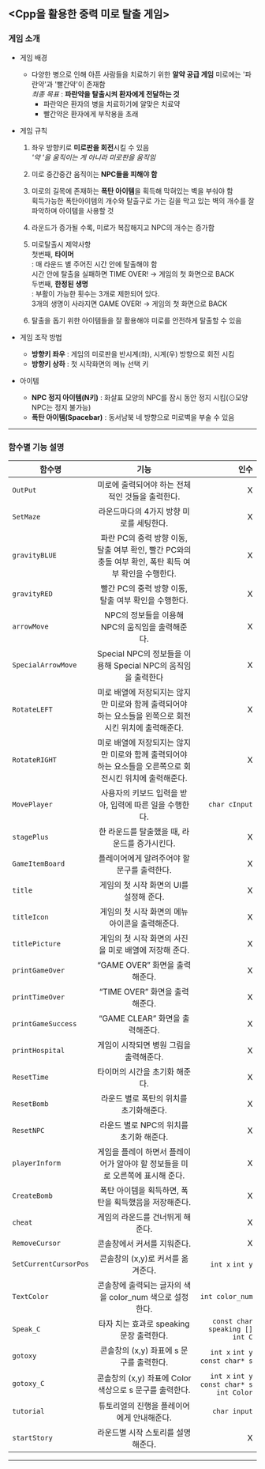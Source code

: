 ## <Cpp을 활용한 중력 미로 탈출 게임>

### 게임 소개
+ 게임 배경
  + 다양한 병으로 인해 아픈 사람들을 치료하기 위한 **알약 공급 게임**
  미로에는 '파란약'과 '빨간약'이 존재함   
    *최종 목표* : **파란약을 탈출시켜 환자에게 전달하는 것**   
      - 파란약은 환자의 병을 치료하기에 알맞은 치료약   
      - 빨간약은 환자에게 부작용을 초래   
    
  
+ 게임 규칙
  1. 좌우 방향키로 **미로판을 회전**시킬 수 있음   
    *'약 '을 움직이는 게 아니라 미로판을 움직임*   
      
  2. 미로 중간중간 움직이는 **NPC들을 피해야 함**  
    
  3. 미로의 길목에 존재하는 **폭탄 아이템**을 획득해 막혀있는 벽을 부숴야 함   
    획득가능한 폭탄아이템의 개수와 탈출구로 가는 길을 막고 있는 벽의 개수를 잘 파악하며 아이템을 사용할 것  
  
  4. 라운드가 증가될 수록, 미로가 복잡해지고 NPC의 개수는 증가함  
  
  5. 미로탈출시 제약사항   
    첫번째, **타이머**   
    : 매 라운드 별 주어진 시간 안에 탈출해야 함   
    시간 안에 탈출을 실패하면 TIME OVER! -> 게임의 첫 화면으로 BACK   
    두번째, **한정된 생명**   
    : 부활이 가능한 횟수는 3개로 제한되어 있다.   
    3개의 생명이 사라지면 GAME OVER! -> 게임의 첫 화면으로 BACK  
  
  6. 탈출을 돕기 위한 아이템들을 잘 활용해야 미로를 안전하게 탈출할 수 있음  

+ 게임 조작 방법   
  + **방향키 좌우** : 게임의 미로판을 반시계(좌), 시계(우) 방향으로 회전 시킴   
  + **방향키 상하** : 첫 시작화면의 메뉴 선택 키  

+ 아이템   
  + **NPC 정지 아이템(N키)** : 화살표 모양의 NPC를 잠시 동안 정지 시킴(⊙모양 NPC는 정지 불가능)   
  + **폭탄 아이템(Spacebar)** : 동서남북 네 방향으로 미로벽을 부술 수 있음  

---
### 함수별 기능 설명
함수명 | 기능 | 인수
|---|:---:|---:|
| `OutPut` | 미로에 출력되어야 하는 전체적인 것들을 출력한다. | X |
| `SetMaze ` | 라운드마다의 4가지 방향 미로를 세팅한다. | X |
| `gravityBLUE` | 파란 PC의 중력 방향 이동, 탈출 여부 확인, 빨간 PC와의 충돌 여부 확인, 폭탄 획득 여부 확인을 수행한다. | X |
| `gravityRED` | 빨간 PC의 중력 방향 이동, 탈출 여부 확인을 수행한다. | X |
| `arrowMove` | NPC의 정보들을 이용해 NPC의 움직임을 출력해준다. | X |
| `SpecialArrowMove` | Special NPC의 정보들을 이용해 Special NPC의 움직임을 출력한다  | X |
| `RotateLEFT` | 미로 배열에 저장되지는 않지만 미로와 함께 출력되어야 하는 요소들을 왼쪽으로 회전시킨 위치에 출력해준다. | X |
| `RotateRIGHT` | 미로 배열에 저장되지는 않지만 미로와 함께 출력되어야 하는 요소들을 오른쪽으로 회전시킨 위치에 출력해준다. | X |
| `MovePlayer ` | 사용자의 키보드 입력을 받아, 입력에 따른 일을 수행한다. | `char cInput` |
| `stagePlus` | 한 라운드를 탈출했을 때, 라운드를 증가시킨다. | X |
| `GameItemBoard` | 플레이어에게 알려주어야 할 문구를 출력한다. | X |
| `title` | 게임의 첫 시작 화면의 UI를 설정해 준다. | X |
| `titleIcon` | 게임의 첫 시작 화면의 메뉴 아이콘을 출력해준다. | X |
| `titlePicture` | 게임의 첫 시작 화면의 사진을 미로 배열에 저장해 준다. | X |
| `printGameOver` | “GAME OVER” 화면을 출력해준다. | X |
| `printTimeOver` | “TIME OVER” 화면을 출력해준다. | X |
| `printGameSuccess` | “GAME CLEAR” 화면을 출력해준다. | X |
| `printHospital` | 게임이 시작되면 병원 그림을 출력해준다. | X |
| `ResetTime` | 타이머의 시간을 초기화 해준다. | X |
| `ResetBomb` | 라운드 별로 폭탄의 위치를 초기화해준다. | X |
| `ResetNPC` | 라운드 별로 NPC의 위치를 초기화 해준다. | X |
| `playerInform` | 게임을 플레이 하면서 플레이어가 알아야 할 정보들을 미로 오른쪽에 표시해 준다. | X |
| `CreateBomb ` | 폭탄 아이템을 획득하면, 폭탄을 획득했음을 저장해준다. | X |
| `cheat` | 게임의 라운드를 건너뛰게 해준다. | X |
| `RemoveCursor` | 콘솔창에서 커서를 지워준다.  | X |
| `SetCurrentCursorPos` | 콘솔창의 (x,y)로 커서를 옮겨준다. | `int x` `int y` |
| `TextColor` | 콘솔창에 출력되는 글자의 색을 color_num 색으로 설정한다. | `int color_num` |
| `Speak_C` | 타자 치는 효과로 speaking 문장 출력한다. | `const char speaking []` `int C` |
| `gotoxy` | 콘솔창의 (x,y) 좌표에 s 문구를 출력한다. | `int x` `int y` `const char* s` |
| `gotoxy_C` | 콘솔창의 (x,y) 좌표에 Color 색상으로 s 문구를 출력한다. | `int x` `int y` `const char* s` `int Color` |
| `tutorial` | 튜토리얼의 진행을 플레이어에게 안내해준다. | `char input` |
| `startStory` | 라운드별 시작 스토리를 설명해준다. | X |  
---
